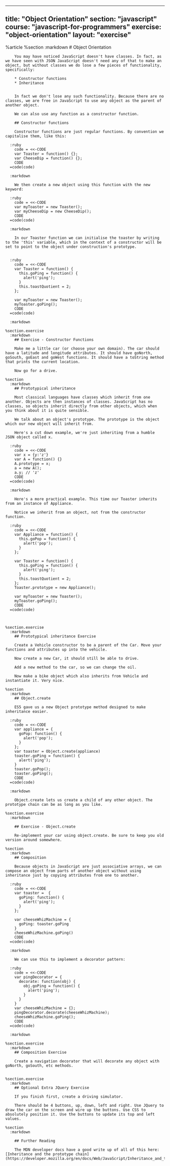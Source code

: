 ---
  title: "Object Orientation"
  section: "javascript"
  course: "javascript-for-programmers"
  exercise: "object-orientation"
  layout: "exercise"
  ---
  
  %article
    %section
      :markdown
        # Object Orientation
  
        You may have noticed JavaScript doesn't have classes. In fact, as we have seen with JSON JavaScript doesn't need any of that to make an object, but without classes we do lose a few pieces of functionality, specifically:
  
        * Constructor functions
        * Inheritance
  
  
        In fact we don't lose any such functionality. Because there are no classes, we are free in JavaScript to use any object as the parent of another object.
  
        We can also use any function as a constructor function.
  
        ## Constructor functions
  
        Constructor functions are just regular functions. By convention we capitalise them, like this:
  
      :ruby
        code = <<-CODE
        var Toaster = function() {};
        var CheeseDip = function() {};
        CODE
      =code(code)
  
      :markdown
  
        We then create a new object using this function with the new keyword:
  
      :ruby
        code = <<-CODE
        var myToaster = new Toaster();
        var myCheeseDip = new CheeseDip();
        CODE
      =code(code)
  
      :markdown
  
        In our Toaster function we can initialise the toaster by writing to the 'this' variable, which in the context of a constructor will be set to point to the object under construction's prototype.
  
  
      :ruby
        code = <<-CODE
        var Toaster = function() {
          this.goPing = function() {
            alert('ping');
          }
          this.toastQuotient = 2;
        };
  
        var myToaster = new Toaster();
        myToaster.goPing();
        CODE
      =code(code)
  
      :markdown
  
    %section.exercise
      :markdown
        ## Exercise - Constructor Functions
  
        Make me a little car (or choose your own domain). The car should have a latitude and longitude attributes. It should have goNorth, goSouth, goEast and goWest functions. It should have a toString method that prints the current location.
  
        Now go for a drive.
  
    %section
      :markdown
        ## Prototypical inheritance
  
        Most classical languages have classes which inherit from one another. Objects are then instances of classes. JavaScript has no classes, so objects inherit directly from other objects, which when you think about it is quite sensible.
  
        We talk about an object's prototype. The prototype is the object which our new object will inherit from.
  
        Here's a cut down example, we're just inheriting from a humble JSON object called x.
  
      :ruby
        code = <<-CODE
        var x = {y:'z'}
        var A = function() {}
        A.prototype = x;
        a = new A();
        a.y; // 'z'
        CODE
      =code(code)
  
      :markdown
  
        Here's a more practical example. This time our Toaster inherits from an instance of Appliance.
  
        Notice we inherit from an object, not from the constructor function.
  
      :ruby
        code = <<-CODE
        var Appliance = function() {
          this.goPop = function() {
            alert('pop');
          }
        };
  
        var Toaster = function() {
          this.goPing = function() {
            alert('ping');
          }
          this.toastQuotient = 2;
        };
        Toaster.prototype = new Appliance();
  
        var myToaster = new Toaster();
        myToaster.goPing();
        CODE
      =code(code)
  
  
  
    %section.exercise
      :markdown
        ## Prototypical inheritance Exercise
  
        Create a Vehicle constructor to be a parent of the Car. Move your functions and attributes up into the vehicle.
  
        Now create a new Car, it should still be able to drive.
  
        Add a new method to the car, so we can change the oil.
  
        Now make a bike object which also inherits from Vehicle and instantiate it. Very nice.
  
    %section
      :markdown
        ## Object.create
  
        ES5 gave us a new Object prototype method designed to make inheritance easier.
  
      :ruby
        code = <<-CODE
        var appliance = {
          goPop: function() {
            alert('pop');
          }
        };
        var toaster = Object.create(appliance)
        toaster.goPing = function() {
          alert('ping');
        }
        toaster.goPop();
        toaster.goPing();
        CODE
      =code(code)
  
      :markdown
  
        Object.create lets us create a child of any other object. The prototype chain can be as long as you like.
  
    %section.exercise
      :markdown
  
        ## Exercise - Object.create
  
        Re-implement your car using object.create. Be sure to keep you old version around somewhere.
  
    %section
      :markdown
        ## Composition
  
        Because objects in JavaScript are just associative arrays, we can compose an object from parts of another object without using inheritance just by copying attributes from one to another.
  
      :ruby
        code = <<-CODE
        var toaster =  {
          goPing: function() {
            alert('ping');
          }
        };
  
        var cheeseWhizMachine = {
          goPing: toaster.goPing
        }
        cheeseWhizMachine.goPing()
        CODE
      =code(code)
  
      :markdown
  
        We can use this to implement a decorator pattern:
  
      :ruby
        code = <<-CODE
        var pingDecorator = {
          decorate: function(obj) {
            obj.goPing = function() {
              alert('ping');
            }
          }
        }
        var cheeseWhizMachine = {};
        pingDecorator.decorate(cheeseWhizMachine);
        cheeseWhizMachine.goPing();
        CODE
      =code(code)
  
      :markdown
  
    %section.exercise
      :markdown
        ## Composition Exercise
  
        Create a navigation decorator that will decorate any object with goNorth, goSouth, etc methods.
  
  
    %section.exercise
      :markdown
        ## Optional Extra JQuery Exercise
  
        If you finish first, create a driving simulator.
  
        There should be 4 buttons, up, down, left and right. Use JQuery to draw the car on the screen and wire up the buttons. Use CSS to absolutely position it. Use the buttons to update its top and left values.
  
    %section
      :markdown
  
        ## Further Reading
  
        The MDN developer docs have a good write up of all of this here: [Inheritance and the prototype chain](https://developer.mozilla.org/en/docs/Web/JavaScript/Inheritance_and_the_prototype_chain)
  
